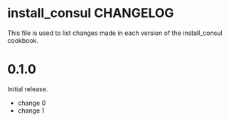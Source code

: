 # install_consul CHANGELOG

This file is used to list changes made in each version of the install_consul cookbook.

# 0.1.0

Initial release.

- change 0
- change 1


